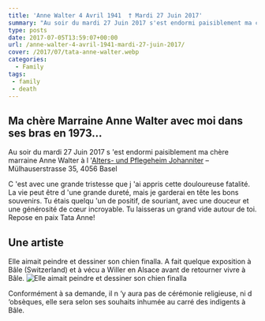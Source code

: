 ```yaml
---
title: 'Anne Walter 4 Avril 1941  † Mardi 27 Juin 2017'
summary: "Au soir du mardi 27 Juin 2017 s'est endormi paisiblement ma chère marraine Anne Walter."
type: posts
date: 2017-07-05T13:59:07+00:00
url: /anne-walter-4-avril-1941-mardi-27-juin-2017/
cover: /2017/07/tata-anne-walter.webp
categories:
  - Family
tags:
 - family
 - death
---
```

## Ma chère Marraine Anne Walter avec moi dans ses bras en 1973…


Au soir du mardi 27 Juin 2017 s 'est endormi paisiblement ma chère marraine Anne Walter à l '[Alters- und Pflegeheim Johanniter](https://www.google.ch/url?sa=t&rct=j&url=http%3A%2F%2Fwww.aph-johanniter.ch%2F&source=maps&ei=hO9cWaLeDsWTaZaKpbAH%3A17&cd=1&usg=AFQjCNHt6TLsHrFeuhEPdGeS_UWAXYrmYA&ved=1i%3A1%2Ct%3A3443%2Ce%3A0%2Cp%3AhO9cWaLeDsWTaZaKpbAH%3A17) – Mülhauserstrasse 35, 4056 Basel

C 'est avec une grande tristesse que j 'ai appris cette douloureuse fatalité. La vie peut être d 'une grande dureté, mais je garderai en tête les bons souvenirs. Tu étais quelqu 'un de positif, de souriant, avec une douceur et une générosité de cœur incroyable. Tu laisseras un grand vide autour de toi. Repose en paix Tata Anne!

## Une artiste
Elle aimait peindre et dessiner son chien finalla. A fait quelque exposition à Bâle (Switzerland) et à vécu a Willer en Alsace avant de retourner vivre à Bâle.
![Elle aimait peindre et dessiner son chien finalla](/family/anne-walter-art.webp)

Conformément à sa demande, il n ‘y aura pas de cérémonie religieuse, ni d ‘obsèques, elle sera selon ses souhaits inhumée au carré des indigents à Bâle.
